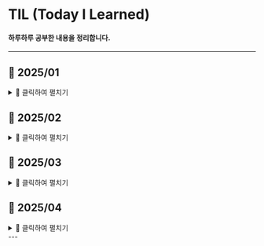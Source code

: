 # TIL (Today I Learned)

#### 하루하루 공부한 내용을 정리합니다.
---
## 📅 2025/01
<details>
<summary> 📂 클릭하여 펼치기 </summary>

2025.01.16. - docs [Git](/TIL/Git/Git.md) , [Git branch](/TIL/Git/GitBranch.md)

2025.01.17. - docs [Git reset](/TIL/Git/GitReset.md) , [Git revert](/TIL/Git/GitRevert.md)

2025.01.21. - docs [Python_Basic_syntax.md](/TIL/Python/Python_Basic_syntax.md) docs [Deepcopy](/TIL/Python/Deepcopy.md)

2025.01.22. - docs [Functions](/TIL/Python/Functions.md)

2025.01.23. - docs [Module](/TIL/Python/Module.md) docs [Control_ Statement](/TIL/Python/Control_Statement.md)
docs [Enumerate](/TIL/Python/Enumerate.md)

2025.01.24. - docs [Data_Structure](/TIL/Python/Data_Structure.md)

2025.01.25. - docs [Reverse_pop(index)](/TIL/Python/Reverse_pop(index).md)

2025.01.27. - feat [problem](/TIL/Python/problem/)
</details>

## 📅 2025/02
<details> 
<summary> 📂 클릭하여 펼치기 </summary>

2025.02.03. - docs [OOP1](/TIL/Python/OOP1.md)

2025.02.04. - docs [OOP2](/TIL/Python/OOP2.md) docs [Exception](/TIL/Python/Exception.md)

2025.02.05 - feat [Algorithm_Problem_Solving](Algorithm_Problem_Solving/) docs [APS_Basic](TIL/APS_Basic.md)

2025.02.06 - docs [APS_Basic](TIL/APS_Basic.md) solve [1206_view](Algorithm_Problem_Solving/250205/1206_view.py)

2025.02.07 - solve [250207](Algorithm_Problem_Solving/250207/) docs [APS_Subset_sum](TIL/APS_Subset_sum.md)

2025.02.09 - solve [250209](Algorithm_Problem_Solving/250209/)

2025.02.10 - docs [APS_Search](TIL/APS_Search.md) docs [APS_Selection_Sort](TIL/APS_Selection_Sort.md)
solve [250210](Algorithm_Problem_Solving/250210/)

2025.02.11. - docs [APS_String](TIL/APS_String.md) solve [250211](Algorithm_Problem_Solving/250211/)

2025.02.12. - docs [APS_Pattern](TIL/APS_Pattern.md) docs [kmp](Algorithm_Problem_Solving/250212/kmp.py) docs [pattern_1](Algorithm_Problem_Solving/250212/pattern_1.py) docs [pattern_2](Algorithm_Problem_Solving/250212/pattern_2.py) solve [250212](Algorithm_Problem_Solving/250212)

2025.02.13. - docs [APS_Stack](TIL/APS_Stack.md) solve [250213](Algorithm_Problem_Solving/250213)

2025.02.14. - docs [APS_DP_DFS](TIL/APS_DP_DFS.md) docs [APS_Memoization](TIL/APS_Memoization.md) solve [250214](Algorithm_Problem_Solving/250214)

2025.02.15. - solve [250215](Algorithm_Problem_Solving/250215)

2025.02.16. - review [250216](Algorithm_Problem_Solving/250216)

2025.02.17. docs [APS_Backtracking](TIL/APS_Backtracking.md) solve [250217](Algorithm_Problem_Solving/250217)

2025.02.18. docs [SW_test_review](Algorithm_Problem_Solving/250218/SW_test_review.md) solve [250218](Algorithm_Problem_Solving/250218)

2025.02.19. docs [APS_Queue](TIL/APS_Queue.md) solve [250219](Algorithm_Problem_Solving/250219)

2025.02.20. docs [APS_BFS](TIL/APS_BFS.md) solve [250220](Algorithm_Problem_Solving/250220)

2025.02.21. docs [Web](TIL/Web.md)

2025.02.23. dcos [pocketball](Algorithm_Problem_Solving/250223/pocketball.py) - 일타싸피

2025.02.25. docs [Web_02](TIL/Web_02.md) solve [250225](Algorithm_Problem_Solving/250225)

2025.02.26. docs [Bootstrap](TIL/Bootstrap.md)

2025.02.27. docs [Responsive_Web](/DevStudy/TIL/Responsive_Web.md)

2025.02.28. solve [250228](Algorithm_Problem_Solving/250228)
</details>

## 📅 2025/03
<details> 
<summary> 📂 클릭하여 펼치기 </summary>

2025.03.01. solve [250301](Algorithm_Problem_Solving/250301)

2025.03.02. solve [250302](Algorithm_Problem_Solving/250302)

2025.03.03. solve [250303](Algorithm_Problem_Solving/250303)

2025.03.04. solve [250304](Algorithm_Problem_Solving/250304)

2025.03.05. docs [APS_Binary_Tree](TIL/APS_Binary_Tree.md)

2025.03.06. docs [CS_Complexity](TIL/CS_Complexity.md) docs [Positional_numeral_systems](TIL/Positional_numeral_systems.md)

2025.03.07. docs [Bit_operation](TIL/Bit_operation.md) docs [Float](TIL/Float.md) solve [250307](Algorithm_Problem_Solving/250307)

2025.03.08. solve [250308](Algorithm_Problem_Solving/250308)

2025.03.09. solve [250309](Algorithm_Problem_Solving/250309)

2025.03.10. solve [250310](Algorithm_Problem_Solving/250310)

2025.03.12. solve [250312](Algorithm_Problem_Solving/250312) 

2025.03.13. solve [250313](Algorithm_Problem_Solving/250313)

2025.03.14. solve [250314](Algorithm_Problem_Solving/250314)

2025.03.16. solve [250316](Algorithm_Problem_Solving/250316)

2025.03.17. docs [APS_Divide_and_Conquer](TIL/APS_Divide_and_Conquer.md) solve [250317](Algorithm_Problem_Solving/250317)

2025.03.18. docs [APS_Backtracking](TIL/APS_Backtracking.md) solve [250318](/Algorithm_Problem_Solving/250318)

2025.03.19. docs [APS_Union_Find](TIL/APS_Union_Find.md) docs [APS_Graph_Basic](TIL/APS_Graph_Basic.md) solve [250319](Algorithm_Problem_Solving/250319)

2025.03.20. docs [APS_Graph](TIL/APS_Grahp.md) solve [250320](Algorithm_Problem_Solving/253020)

2025.03.21. solve [250321](Algorithm_Problem_Solving/250321)

2025.03.24. docs [Djnago](Django/Django_Basic.md)

2025.03.25. docs [Django_Template&URLs](Django/Django_Template&URLs.md)

2025.03.26. docs [Django_Model](Django/Django_Model.md) online [250326](Django/onsill/day_3_20250326/)

2025.03.27. docs [Django_ORM](Django/Djang_ORM.md) online [250327](Django/onsill/day_4_20250327/)

2025.03.28. docs [Django_ORM_with_view](Django/Django_ORM_with_view.md) online [250328](Django/onsill/day_5_20250328/) solve [250328](Algorithm_Problem_Solving/250328)

2025.03.30. solve [250330](Algorithm_Problem_Solving/250330)

2025.03.31. docs [Django_Form](Django/Django_Form.md)
</details>

## 📅 2025/04
<details> 
<summary> 📂 클릭하여 펼치기 </summary>

2025.04.01. docs [Django_Static_files](Django/Django_Static_files.md)

2025.04.02. docs [Authentication_Sysytem](Django/Authentication_System.md)

2025.04.03. docs [Authentication_Sysytem2](Django/Authentication_System2.md)

2025.04.04. docs [project_3](Django/pjt_03/)

2025.04.07. docs [DB_basic](DB_study/DB_basic.md) docs [SQL](DB_study/SQL.md) online [250407](DB_study/onsill/day_1_20250407)

2025.04.08. docs [SQL2](DB_study/SQL2.md) online [250408](DB_study/onsill/day_2_20250408)

2025.04.09. docs [Relationships01](DB_study/Relationships01.md) online [250409](DB_study/onsill/day_3_20250409)

2025.04.10. docs [Relationships02](DB_study/Relationships02.md) online [250410](DB_study/onsill/day_4_20250410)
 
</details>
---
